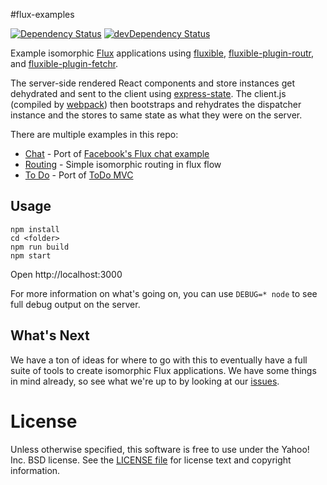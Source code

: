 #flux-examples

[![Dependency Status](https://david-dm.org/yahoo/flux-examples.svg)](https://david-dm.org/yahoo/flux-examples)
[![devDependency Status](https://david-dm.org/yahoo/flux-examples/dev-status.svg)](https://david-dm.org/yahoo/flux-examples#info=devDependencies)

Example isomorphic [Flux](http://facebook.github.io/react/docs/flux-overview.html) applications using [fluxible](https://github.com/yahoo/fluxible), [fluxible-plugin-routr](https://github.com/yahoo/fluxible-plugin-routr), and [fluxible-plugin-fetchr](https://github.com/yahoo/fluxible-plugin-fetchr).

The server-side rendered React components and store instances get dehydrated and sent to the client using [express-state](https://github.com/yahoo/express-state). The client.js (compiled by [webpack](https://github.com/webpack/webpack)) then bootstraps and rehydrates the dispatcher instance and the stores to same state as what they were on the server.

There are multiple examples in this repo:

* [Chat](https://github.com/yahoo/flux-examples/tree/master/chat) - Port of [Facebook's Flux chat example](https://github.com/facebook/flux/tree/master/examples/flux-chat)
* [Routing](https://github.com/yahoo/flux-examples/tree/master/routing) - Simple isomorphic routing in flux flow
* [To Do](https://github.com/yahoo/flux-examples/tree/master/todo) - Port of [ToDo MVC](https://github.com/tastejs/todomvc)

Usage
-----

```
npm install
cd <folder>
npm run build
npm start
```

Open http://localhost:3000

For more information on what's going on, you can use `DEBUG=* node` to see full debug output on the server.

What's Next
-----------

We have a ton of ideas for where to go with this to eventually have a full suite of tools to create isomorphic Flux applications. We have some things in mind already, so see what we're up to by looking at our [issues](https://github.com/yahoo/flux-examples/issues).

# License

Unless otherwise specified, this software is free to use under the Yahoo! Inc. BSD license.
See the [LICENSE file][] for license text and copyright information.

[LICENSE file]: https://github.com/yahoo/flux-examples/blob/master/LICENSE.md
